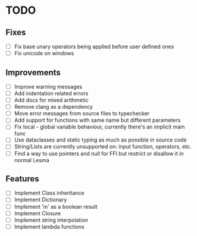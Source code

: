 # TODO

## Fixes
- [ ] Fix base unary operators being applied before user defined ones
- [ ] Fix unicode on windows

## Improvements
- [ ] Improve warning messages
- [ ] Add indentation related errors
- [ ] Add docs for mixed arithmetic
- [ ] Remove clang as a dependency
- [ ] Move error messages from source files to typechecker
- [ ] Add support for functions with same name but different parameters
- [ ] Fix local - global variable behaviour, currently there's an implicit main func
- [ ] Use dataclasses and static typing as much as possible in source code
- [ ] String/Lists are currently unsupported on: input function, operators, etc.
- [ ] Find a way to use pointers and null for FFI but restrict or disallow it in normal Lesma

## Features
- [ ] Implement Class inheritance
- [ ] Implement Dictionary
- [ ] Implement 'in' as a boolean result
- [ ] Implement Closure
- [ ] Implement string interpolation
- [ ] Implement lambda functions